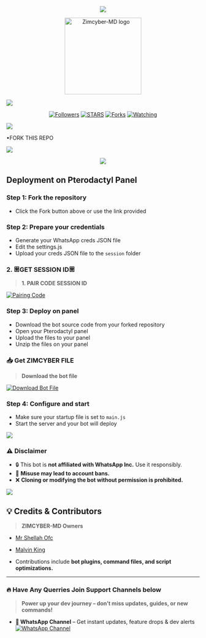 <p align="center"
  Zimcyber-MD 
</p>
<a><img src='https://i.imgur.com/LyHic3i.gif'/>

<p align="center">
  <a href="https://github.com/SH3LLAH-AI">
    <img alt="Zimcyber-MD logo" height="200" src="https://files.catbox.moe/673wtp.jpg">
  </a>
</p>

<a><img src='https://i.imgur.com/LyHic3i.gif'/>

<p align="center">
  <a href="https://github.com/SH3LLAH-AI?tab=followers"><img title="Followers" src="https://img.shields.io/github/followers/SH3LLAH-AI?label=Followers&style=social"></a>
  <a href="https://github.com/SH3LLAH-AI/zimcyber-md/stargazers/"><img title="STARS" src="https://img.shields.io/github/stars/SH3LLAH-AI/zimcyber-md?&style=social"></a>
  <a href="https://github.com/SH3LLAH-AI/zimcyber-md/network/members"><img title="Forks" src="https://img.shields.io/github/forks/SH3LLAH-AI/zimcyber-md?style=social"></a>
  <a href="https://github.com/SH3LLAH-AI/zimcyber-md/watchers"><img title="Watching" src="https://img.shields.io/github/watchers/SH3LLAH-AI/zimcyber-md?label=Watching&style=social"></a>
</p>

<a><img src='https://i.imgur.com/LyHic3i.gif'/>


•FORK THIS REPO

 <p align="left">
  <a href="https://github.com/SH3LLAH-AI/zimcyber-md/fork">
    <img src="https://img.shields.io/badge/Fork-ZIMCYBER--MD-%2393FF005C?style=for-the-badge&logo=github&logoColor=white" />
  </a>
</p>

<p align="center">
  <img src="https://i.imgur.com/LyHic3i.gif" />
</p>

## Deployment on Pterodactyl Panel

### Step 1: Fork the repository
- Click the Fork button above or use the link provided

### Step 2: Prepare your credentials
- Generate your WhatsApp creds JSON file
- Edit the settings.js
- Upload your creds JSON file to the `session` folder

### 2. 𐃁GET SESSION ID𐃁 

> **1. PAIR CODE SESSION ID**

<a href='https://lazack-cred.onrender.com/pair' target="_blank">
  <img alt='Pairing Code' src='https://img.shields.io/badge/Get%20Pairing%20Code-orange?style=for-the-badge&logo=opencv&logoColor=black'/>
</a>
<br> 

### Step 3: Deploy on panel
- Download the bot source code from your forked repository
- Open your Pterodactyl panel
- Upload the files to your panel
- Unzip the files on your panel

### 📥 Get ZIMCYBER FILE

> **Download the bot file**
<p align="left">  
<a href='https://github.com/SH3LLAH-AI/zimcyber-md/archive/refs/heads/main.zip' target="_blank"><img alt='Download Bot File' src='https://img.shields.io/badge/Download%20Bot-file-FF009D?style=for-the-badge&logo=github&logoColor=white'/></a>  
</p>


### Step 4: Configure and start
- Make sure your startup file is set to `main.js`
- Start the server and your bot will deploy

<a><img src='https://i.imgur.com/LyHic3i.gif'/>

### ⚠️ Disclaimer

- 🔒 This bot is **not affiliated with WhatsApp Inc.** Use it responsibly.
- 🚨 **Misuse may lead to account bans.**
- ❌ **Cloning or modifying the bot without permission is prohibited.**

<a><img src='https://i.imgur.com/LyHic3i.gif'/>

## 💡 Credits & Contributors

> **ZIMCYBER-MD Owners**  

- [Mr Shellah Ofc](https://github.com/SH3LLAH-AI)

- [Malvin King](https://github.com/XdKing2) 

- Contributions include **bot plugins, command files, and script optimizations.**

---

### 🔥 Have Any Querries Join Support Channels below

> **Power up your dev journey – don’t miss updates, guides, or new commands!**

- **📢 WhatsApp Channel** – Get instant updates, feature drops & dev alerts  
  [![WhatsApp Channel](https://img.shields.io/badge/Join%20WhatsApp-Channel-25D366?style=for-the-badge&logo=whatsapp&logoColor=white)](https://whatsapp.com/channel/0029Vb5SP7IDjiOfSjLKlB2Y)  

